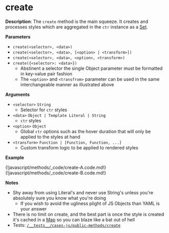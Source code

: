 # create
<div class="te-verified"></div>

__Description__: The `create` method is the main squeeze. It creates and processes styles which are aggregated in the `ctr` instance as a [Set](https://developer.mozilla.org/en-US/docs/Web/JavaScript/Reference/Global_Objects/Set).

__Parameters__

+ `create(<selector>, <data>)`
+ `create(<selector>, <data>, [<option> | <transform>])`
+ `create(<selector>, <data>, <option>, <transform>)`
+ `create({<selector>: <data>})`
    - Abstinent a selector the single Object parameter must be formatted in key-value pair fashion
    - The `<option>` and `<transfrom>` parameter can be used in the same interchangeable manner as illustrated above

__Arguments__

+ `<selector>` <span class="arr-i"></span> `String`
    * Selector for `ctr` styles
+ `<data>` <span class="arr-i"></span> `Object | Template Literal | String`
    * `ctr` styles
+ `<option>` <span class="arr-i"></span> `Object`
    * Global `ctr` options such as the hover duration that will only be applied to the styles at hand
+ `<transform>` <span class="arr-i"></span> `Function | [Function, Function, ...]`
    * Custom transform logic to be applied to rendered styles

__Example__

{!javascript/methods/_code/create-A.code.md!}
{!javascript/methods/_code/create-B.code.md!}

__Notes__

+ Shy away from using Literal's and never use String's unless you're absolutely sure you know what you're doing
    * If you wish to avoid the ugliness plight of JS Objects than YAML is your answer
+ There is no limit on create, and the best part is once the style is created it's cached in a [Map](https://developer.mozilla.org/en-US/docs/Web/JavaScript/Reference/Global_Objects/Map) so you can blaze like a bat out of hell
+ Tests: [`/__tests__/cases-js/public-methods/create`](https://github.com/ctr-lang/ctr/tree/master/__tests__/cases-js/public-methods/create)

<div class="cf"></div>
<div class="end"></div>

